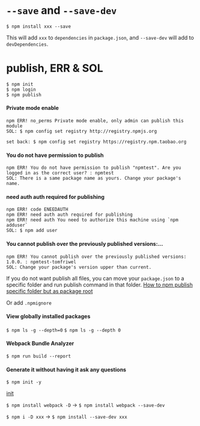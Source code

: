 # `--save` and `--save-dev`

`$ npm install xxx --save`

This will add `xxx` to `dependencies` in `package.json`, and `--save-dev` will add to `devDependencies`.

# publish, ERR & SOL
```
$ npm init
$ npm login
$ npm publish
```

#### Private mode enable

```
npm ERR! no_perms Private mode enable, only admin can publish this module
SOL: $ npm config set registry http://registry.npmjs.org

set back: $ npm config set registry https://registry.npm.taobao.org
```

#### You do not have permission to publish

```
npm ERR! You do not have permission to publish "npmtest". Are you logged in as the correct user? : npmtest
SOL: There is a same package name as yours. Change your package's name.
```

#### need auth auth required for publishing

```
npm ERR! code ENEEDAUTH
npm ERR! need auth auth required for publishing
npm ERR! need auth You need to authorize this machine using `npm adduser`
SOL: $ npm add user
```

#### You cannot publish over the previously published versions:...

```
npm ERR! You cannot publish over the previously published versions: 1.0.0. : npmtest-tomfriwel
SOL: Change your package's version upper than current.
```


If you do not want publish all files, you can move your `package.json` to a specific folder and run publish command in that folder.
[How to npm publish specific folder but as package root](https://stackoverflow.com/questions/38935176/how-to-npm-publish-specific-folder-but-as-package-root)

Or add `.npmignore`

#### View globally installed packages

`$ npm ls -g --depth=0`
`$ npm ls -g --depth 0 `


#### Webpack Bundle Analyzer 

`$ npm run build --report`

#### Generate it without having it ask any questions

`$ npm init -y`

[init](https://docs.npmjs.com/cli/init)


`$ npm install webpack -D` -> `$ npm install webpack --save-dev`

`$ npm i -D xxx` -> `$ npm install --save-dev xxx`